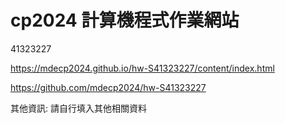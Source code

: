 # cp2024 計算機程式作業網站

41323227

https://mdecp2024.github.io/hw-S41323227/content/index.html

https://github.com/mdecp2024/hw-S41323227

其他資訊: 請自行填入其他相關資料
